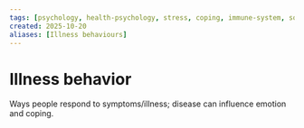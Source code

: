 ```yaml
---
tags: [psychology, health-psychology, stress, coping, immune-system, social-support, personality]
created: 2025-10-20
aliases: [Illness behaviours]
---
```

# Illness behavior

Ways people respond to symptoms/illness; disease can influence emotion and coping.
